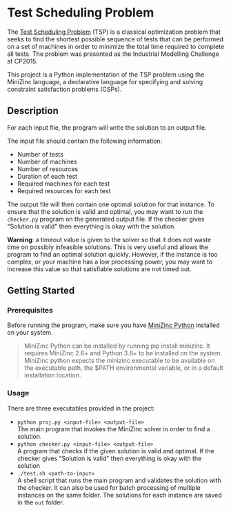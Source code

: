 # Test Scheduling Problem

The [Test Scheduling Problem](https://www.csplib.org/Problems/prob073/)
(TSP) is a classical optimization problem that seeks to find the
shortest possible sequence of tests that can be performed on a
set of machines in order to minimize the total time required to
complete all tests. The problem was presented as the
Industrial Modelling Challenge at CP2015.

This project is a Python implementation of the TSP problem using
the MiniZinc language, a declarative language for specifying
and solving constraint satisfaction problems (CSPs).

## Description

For each input file, the program will write the solution to an output file.

The input file should contain the following information:
* Number of tests
* Number of machines
* Number of resources
* Duration of each test
* Required machines for each test
* Required resources for each test

The output file will then contain one optimal solution for
that instance. To ensure that the solution is valid and optimal,
you may want to run the `checker.py` program on the generated
output file. If the checker gives "Solution is valid" then
everything is okay with the solution.

**Warning**: a timeout value is given to the solver so that
it does not waste time on possibly infeasible solutions. This
is very useful and allows the program to find an optimal solution
quickly. However, if the instance is too complex, or your machine
has a low processing power, you may want to increase this value
so that satisfiable solutions are not timed out.

## Getting Started

### Prerequisites

Before running the program, make sure you have
[MiniZinc Python](https://github.com/MiniZinc/minizinc-python?tab=readme-ov-file#installation)
installed on your system.

> MiniZinc Python can be installed by running pip install minizinc.
> It requires MiniZinc 2.6+ and Python 3.8+ to be installed on the system.
> MiniZinc python expects the minizinc executable to be available on the
> executable path, the $PATH environmental variable, or in a default
> installation location.

### Usage

There are three executables provided in the project:

* `python proj.py <input-file> <output-file>`  
    The main program that invokes the MiniZinc solver in order to
    find a solution.
* `python checker.py <input-file> <output-file>`  
    A program that checks if the given solution is valid and optimal.
    If the checker gives "Solution is valid" then everything is okay
    with the solution
* `./test.sh <path-to-input>`  
    A shell script that runs the main program and validates the
    solution with the checker. It can also be used for batch
    processing of multiple instances on the same folder. The
    solutions for each instance are saved in the `out` folder.
